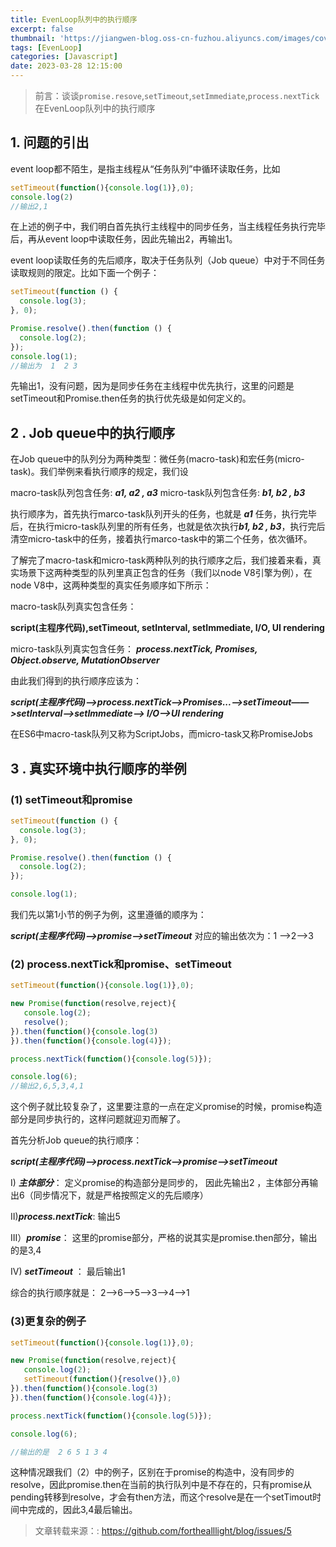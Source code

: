 ```yaml
---
title: EvenLoop队列中的执行顺序
excerpt: false
thumbnail: 'https://jiangwen-blog.oss-cn-fuzhou.aliyuncs.com/images/cover/8.webp'
tags: [EvenLoop]
categories: [Javascript]
date: 2023-03-28 12:15:00
---
```




> 前言：谈谈`promise.resove`,`setTimeout`,`setImmediate`,`process.nextTick`在EvenLoop队列中的执行顺序

## 1. 问题的引出

event loop都不陌生，是指主线程从“任务队列”中循环读取任务，比如

```javascript
setTimeout(function(){console.log(1)},0);
console.log(2)
//输出2,1
```

在上述的例子中，我们明白首先执行主线程中的同步任务，当主线程任务执行完毕后，再从event loop中读取任务，因此先输出2，再输出1。

event loop读取任务的先后顺序，取决于任务队列（Job queue）中对于不同任务读取规则的限定。比如下面一个例子：

```js
setTimeout(function () {
  console.log(3);
}, 0);

Promise.resolve().then(function () {
  console.log(2);
});
console.log(1);
//输出为  1  2 3
```

先输出1，没有问题，因为是同步任务在主线程中优先执行，这里的问题是setTimeout和Promise.then任务的执行优先级是如何定义的。

## 2 . Job queue中的执行顺序

在Job queue中的队列分为两种类型：微任务(macro-task)和宏任务(micro-task)。我们举例来看执行顺序的规定，我们设

macro-task队列包含任务: ***a1, a2 , a3***
micro-task队列包含任务: ***b1, b2 , b3***

执行顺序为，首先执行marco-task队列开头的任务，也就是 ***a1*** 任务，执行完毕后，在执行micro-task队列里的所有任务，也就是依次执行***b1, b2 , b3***，执行完后清空micro-task中的任务，接着执行marco-task中的第二个任务，依次循环。

了解完了macro-task和micro-task两种队列的执行顺序之后，我们接着来看，真实场景下这两种类型的队列里真正包含的任务（我们以node V8引擎为例），在node V8中，这两种类型的真实任务顺序如下所示：

macro-task队列真实包含任务：

**script(主程序代码),setTimeout, setInterval, setImmediate, I/O, UI rendering**

micro-task队列真实包含任务：
***process.nextTick, Promises, Object.observe, MutationObserver***

由此我们得到的执行顺序应该为：

***script(主程序代码)—>process.nextTick—>Promises...——>setTimeout——>setInterval——>setImmediate——> I/O——>UI rendering***

在ES6中macro-task队列又称为ScriptJobs，而micro-task又称PromiseJobs

## 3 . 真实环境中执行顺序的举例

### (1) setTimeout和promise

```js
setTimeout(function () {
  console.log(3);
}, 0);

Promise.resolve().then(function () {
  console.log(2);
});

console.log(1);
```

我们先以第1小节的例子为例，这里遵循的顺序为：

***script(主程序代码)——>promise——>setTimeout***
对应的输出依次为：1 ——>2——>3

### (2) process.nextTick和promise、setTimeout

```js
setTimeout(function(){console.log(1)},0);

new Promise(function(resolve,reject){
   console.log(2);
   resolve();
}).then(function(){console.log(3)
}).then(function(){console.log(4)});

process.nextTick(function(){console.log(5)});

console.log(6);
//输出2,6,5,3,4,1
```

这个例子就比较复杂了，这里要注意的一点在定义promise的时候，promise构造部分是同步执行的，这样问题就迎刃而解了。

首先分析Job queue的执行顺序：

***script(主程序代码)——>process.nextTick——>promise——>setTimeout***

I) ***主体部分***： 定义promise的构造部分是同步的，
因此先输出2 ，主体部分再输出6（同步情况下，就是严格按照定义的先后顺序）

II)***process.nextTick***: 输出5

III）***promise***： 这里的promise部分，严格的说其实是promise.then部分，输出的是3,4

IV) ***setTimeout*** ： 最后输出1

综合的执行顺序就是： 2——>6——>5——>3——>4——>1

### (3)更复杂的例子

```js
setTimeout(function(){console.log(1)},0);

new Promise(function(resolve,reject){
   console.log(2);
   setTimeout(function(){resolve()},0)
}).then(function(){console.log(3)
}).then(function(){console.log(4)});

process.nextTick(function(){console.log(5)});

console.log(6);

//输出的是  2 6 5 1 3 4
```

这种情况跟我们（2）中的例子，区别在于promise的构造中，没有同步的resolve，因此promise.then在当前的执行队列中是不存在的，只有promise从pending转移到resolve，才会有then方法，而这个resolve是在一个setTimout时间中完成的，因此3,4最后输出。



> 文章转载来源：: https://github.com/forthealllight/blog/issues/5